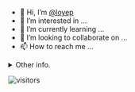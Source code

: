 - 👋 Hi, I’m [@loyep](https://github.com/loyep)
- 👀 I’m interested in ...
- 🌱 I’m currently learning ...
- 💞️ I’m looking to collaborate on ...
- 📫 How to reach me ...

<details>
  <summary>Other info.</summary>
  <br>

<!--START_SECTION:waka-->

```txt
TypeScript   4 hrs 34 mins   ███████████▒░░░░░░░░░░░░░   45.34 %
JSON         2 hrs 23 mins   ██████░░░░░░░░░░░░░░░░░░░   23.78 %
JavaScript   1 hr 16 mins    ███░░░░░░░░░░░░░░░░░░░░░░   12.64 %
Other        38 mins         █▓░░░░░░░░░░░░░░░░░░░░░░░   06.43 %
Bash         27 mins         █░░░░░░░░░░░░░░░░░░░░░░░░   04.53 %
```

<!--END_SECTION:waka-->

</details>

![visitors](https://visitor-badge.glitch.me/badge?page_id=loyep.loyep)
